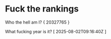 # Fuck the rankings

Who the hell am I?
{ 20327765 }

What fucking year is it?
[ 2025-08-02T09:16:40Z ]
